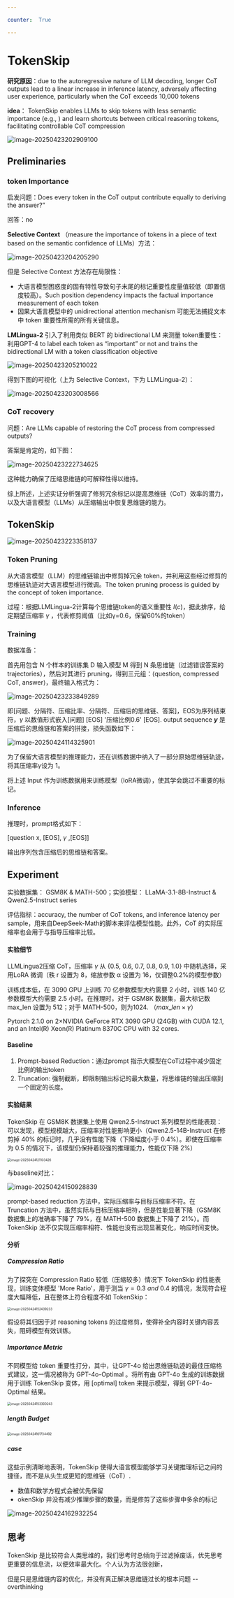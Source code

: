 ```yaml
---

counter:  True

---
```




# TokenSkip

**研究原因**：due to the autoregressive nature of LLM decoding, longer CoT outputs lead to a linear increase in inference latency, adversely affecting user experience, particularly when the CoT exceeds 10,000 tokens

**idea**： TokenSkip enables LLMs to skip tokens with less semantic importance (e.g., ) and learn shortcuts between critical reasoning tokens, facilitating controllable CoT compression

![image-20250423202909100](./TokenSkip.assets/image-20250423202909100.png)

##  Preliminaries

### token Importance

启发问题：Does every token in the CoT output contribute equally to deriving the answer?” 

回答：no

**Selective Context** （measure the importance of tokens in a piece of text based on the semantic confidence of LLMs）方法：

![image-20250423204205290](./TokenSkip.assets/image-20250423204205290.png)

但是 Selective Context 方法存在局限性：

- 大语言模型困惑度的固有特性导致句子末尾的标记重要性度量值较低（即置信度较高）。Such position dependency impacts the factual importance measurement of each token
- 因果大语言模型中的 unidirectional attention mechanism 可能无法捕捉文本中 token 重要性所需的所有关键信息。

**LMLingua-2** 引入了利用类似 BERT 的 bidirectional LM 来测量 token重要性：利用GPT-4 to label each token as “important” or not and trains the bidirectional LM with a token classification objective

![image-20250423205210022](./TokenSkip.assets/image-20250423205210022.png)



得到下图的可视化（上为 Selective Context，下为 LLMLingua-2）：

![image-20250423203008566](./TokenSkip.assets/image-20250423203008566.png)

### CoT recovery

问题：Are LLMs capable of restoring the CoT process from compressed outputs?

答案是肯定的，如下图：

![image-20250423222734625](./TokenSkip.assets/image-20250423222734625.png)

这种能力确保了压缩思维链的可解释性得以维持。

综上所述，上述实证分析强调了修剪冗余标记以提高思维链（CoT）效率的潜力，以及大语言模型（LLMs）从压缩输出中恢复思维链的能力。

##  TokenSkip

![image-20250423223358137](./TokenSkip.assets/image-20250423223358137.png)

### Token Pruning

从大语言模型（LLM）的思维链输出中修剪掉冗余 token，并利用这些经过修剪的思维链轨迹对大语言模型进行微调。The token pruning process is guided by the concept of token importance.

过程：根据LLMLingua-2计算每个思维链token的语义重要性 $I(c)$，据此排序，给定期望压缩率 $\gamma$ ，代表修剪阈值（比如γ=0.6，保留60%的token）

###  Training

数据准备：

首先用包含 N 个样本的训练集 D 输入模型 M 得到 N 条思维链（过滤错误答案的trajectories），然后对其进行 pruning，得到三元组：⟨question, compressed CoT, answer⟩，最终输入格式为：

![image-20250423233849289](./TokenSkip.assets/image-20250423233849289.png)

即[问题、分隔符、压缩比率、分隔符、压缩后的思维链、答案]，EOS为序列结束符，$\gamma$ 以数值形式嵌入[问题] [EOS] '压缩比例0.6' [EOS]. output sequence **$y$** 是压缩后的思维链和答案的拼接，损失函数如下：

![image-20250424114325901](./TokenSkip.assets/image-20250424114325901.png)

为了保留大语言模型的推理能力，还在训练数据中纳入了一部分原始思维链轨迹，将其压缩率*γ*设为 1。

将上述 Input 作为训练数据用来训练模型（loRA微调），使其学会跳过不重要的标记。

### Inference

推理时，prompt格式如下：

[question x, [EOS], $\gamma$ ,[EOS]]

输出序列包含压缩后的思维链和答案。

## Experiment

实验数据集： GSM8K & MATH-500；实验模型： LLaMA-3.1-8B-Instruct & Qwen2.5-Instruct series

评估指标：accuracy, the number of CoT tokens, and inference latency per sample，用来自DeepSeek-Math的脚本来评估模型性能。此外，CoT 的实际压缩率也会用于与指导压缩率比较。

#### 实验细节

LLMLingua2压缩 CoT，压缩率 $\gamma$ 从 {0.5, 0.6, 0.7, 0.8, 0.9, 1.0} 中随机选择，采用LoRA 微调（秩 r 设置为 8，缩放参数 α 设置为 16，仅调整0.2%的模型参数）

训练成本低，在 3090 GPU 上训练 70 亿参数模型大约需要 2 小时，训练 140 亿参数模型大约需要 2.5 小时。在推理时，对于 GSM8K 数据集，最大标记数 max_len 设置为 512；对于 MATH-500，则为1024. （$max\_len \times \gamma$）

Pytorch 2.1.0 on 2×NVIDIA GeForce RTX 3090 GPU (24GB) with CUDA 12.1, and an Intel(R) Xeon(R) Platinum 8370C CPU with 32 cores. 

#### Baseline

1. Prompt-based Reduction：通过prompt 指示大模型在CoT过程中减少固定比例的输出token
2. Truncation: 强制截断，即限制输出标记的最大数量，将思维链的输出压缩到一个固定的长度。

#### 实验结果

TokenSkip 在 GSM8K 数据集上使用 Qwen2.5-Instruct 系列模型的性能表现：可以发现，模型规模越大，压缩率对性能影响更小（Qwen2.5-14B-Instruct 在修剪掉 40% 的标记时，几乎没有性能下降（下降幅度小于 0.4%）。即使在压缩率为 0.5 的情况下，该模型仍保持着较强的推理能力，性能仅下降 2%）

<img src="./TokenSkip.assets/image-20250424121103426.png" alt="image-20250424121103426" style="zoom:50%;" />

与baseline对比：

![image-20250424150928839](./TokenSkip.assets/image-20250424150928839.png)

prompt-based reduction 方法中，实际压缩率与目标压缩率不符。在 Truncation 方法中，虽然实际与目标压缩率相符，但是性能显著下降（GSM8K 数据集上的准确率下降了 79%，在 MATH-500 数据集上下降了 21%）。而TokenSkip 法不仅实现压缩率相符、性能也没有出现显著变化，响应时间变快。

#### 分析

##### Compression Ratio

为了探究在 Compression Ratio 较低（压缩较多）情况下 TokenSkip 的性能表现，训练变体模型 'More Ratio'，用于测当 $\gamma = 0.3 ~and~ 0.4$ 的情况，发现符合程度大幅降低，且在整体上符合程度不如 TokenSkip：

<img src="./TokenSkip.assets/image-20250424152439233.png" alt="image-20250424152439233" style="zoom:50%;" />

假设将其归因于对 reasoning tokens 的过度修剪，使得补全内容时关键内容丢失，阻碍模型有效训练。

#####  Importance Metric

不同模型给 token 重要性打分，其中，让GPT-4o 给出思维链轨迹的最佳压缩格式建议，这一情况被称为 GPT-4o-Optimal 。将所有由  GPT-4o 生成的训练数据用于训练 TokenSkip 变体，用 [optimal] token 来提示模型，得到 GPT-4o-Optimal 结果。

<img src="./TokenSkip.assets/image-20250424153300243.png" alt="image-20250424153300243" style="zoom:50%;" />



##### length Budget

<img src="./TokenSkip.assets/image-20250424161734492.png" alt="image-20250424161734492" style="zoom:50%;" />



##### case

这些示例清晰地表明，TokenSkip 使得大语言模型能够学习关键推理标记之间的捷径，而不是从头生成更短的思维链（CoT）.

- 数值和数学方程式会被优先保留
- okenSkip 并没有减少推理步骤的数量，而是修剪了这些步骤中多余的标记

![image-20250424162932254](./TokenSkip.assets/image-20250424162932254.png)





## 思考

TokenSkip 是比较符合人类思维的，我们思考时总倾向于过滤掉废话，优先思考更重要的信息流，以便效率最大化。个人认为方法很创新，

但是只是思维链内容的优化，并没有真正解决思维链过长的根本问题 -- overthinking











